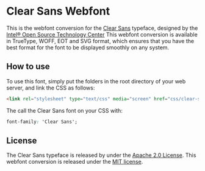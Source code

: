 # Clear Sans Webfont

This is the webfont conversion for the [Clear Sans](https://01.org/clear-sans) typeface, designed by the [Intel® Open Source Technology Center](https://01.org/) This webfont conversion is available in TrueType, WOFF, EOT and SVG format, which ensures that you have the best format for the font to be displayed smoothly on any system.

## How to use

To use this font, simply put the folders in the root directory of your web server, and link the CSS as follows:

```html
<link rel="stylesheet" type="text/css" media="screen" href="css/clear-sans.css" />
```

The call the Clear Sans font on your CSS with:

```css
font-family: 'Clear Sans';
```

## License

The Clear Sans typeface is released by under the [Apache 2.0 License](http://www.apache.org/licenses/LICENSE-2.0.html).
This webfont conversion is released under the [MIT license](https://github.com/resir014/Clear-Sans-Webfont/blob/master/LICENSE).
